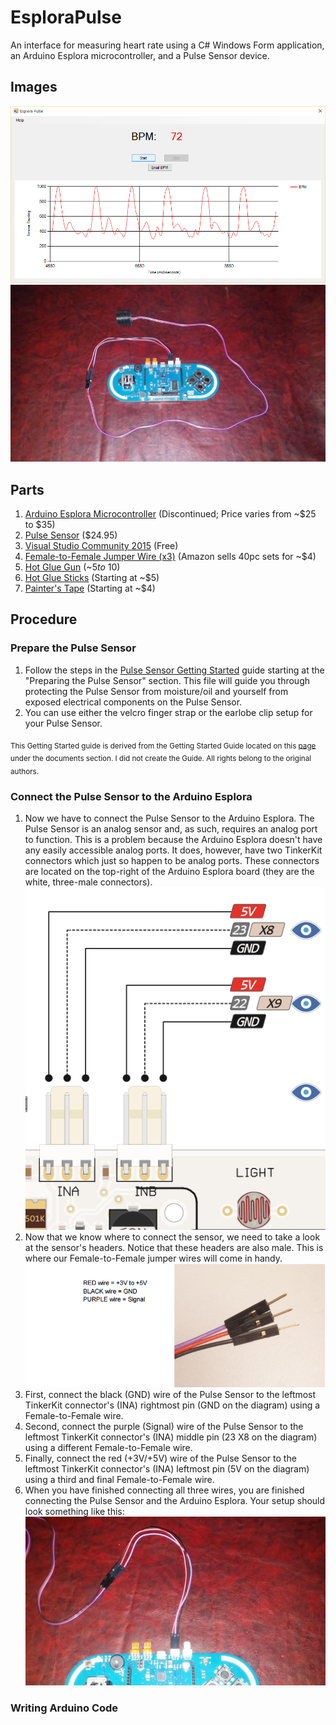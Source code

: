 # EsploraPulse
An interface for measuring heart rate using a C# Windows Form application, an Arduino Esplora microcontroller, and a Pulse Sensor device.

## Images
![EsploraPulse Application](https://github.com/jwalke24/EsploraPulse/blob/master/Resources/Images/EsploraPulseApp.png "EsploraPulse Application") ![Arduino Esplora Setup](https://github.com/jwalke24/EsploraPulse/blob/master/Resources/Images/EsploraSetup.jpg "Arduino Esplora Setup")

## Parts
1. [Arduino Esplora Microcontroller](http://www.amazon.com/s/ref=nb_sb_noss_2?url=search-alias%3Daps&field-keywords=arduino+esplora) (Discontinued; Price varies from ~$25 to $35)
2. [Pulse Sensor](https://www.sparkfun.com/products/11574) ($24.95)
3. [Visual Studio Community 2015](https://www.visualstudio.com/en-us/downloads/download-visual-studio-vs.aspx) (Free)
4. [Female-to-Female Jumper Wire (x3)](http://www.amazon.com/s/ref=nb_sb_noss_2?url=search-alias%3Daps&field-keywords=female+to+female+jumper+wire&rh=i%3Aaps%2Ck%3Afemale+to+female+jumper+wire) (Amazon sells 40pc sets for ~$4)
5. [Hot Glue Gun](http://www.amazon.com/s/ref=nb_sb_noss_2?url=search-alias%3Daps&field-keywords=hot+glue+gun) (~$5 to ~$10)
6. [Hot Glue Sticks](http://www.amazon.com/s/ref=nb_sb_noss_2?url=search-alias%3Daps&field-keywords=hot+glue+sticks&rh=i%3Aaps%2Ck%3Ahot+glue+sticks) (Starting at ~$5)
7. [Painter's Tape](http://www.amazon.com/s/ref=nb_sb_noss_1?url=search-alias%3Daps&field-keywords=painter%27s+tape&rh=i%3Aaps%2Ck%3Apainter%27s+tape) (Starting at ~$4)

## Procedure

### Prepare the Pulse Sensor
1. Follow the steps in the [Pulse Sensor Getting Started](https://github.com/jwalke24/EsploraPulse/blob/master/Resources/PulseSensorGettingStarted.pdf) guide starting at the "Preparing the Pulse Sensor" section. This file will guide you through protecting the Pulse Sensor from moisture/oil and yourself from exposed electrical components on the Pulse Sensor.
2. You can use either the velcro finger strap or the earlobe clip setup for your Pulse Sensor.

<sub>This Getting Started guide is derived from the Getting Started Guide located on this [page](https://www.sparkfun.com/products/11574) under the documents section. I did not create the Guide. All rights belong to the original authors.</sub>

### Connect the Pulse Sensor to the Arduino Esplora
1. Now we have to connect the Pulse Sensor to the Arduino Esplora. The Pulse Sensor is an analog sensor and, as such, requires an analog port to function. This is a problem because the Arduino Esplora doesn't have any easily accessible analog ports. It does, however, have two TinkerKit connectors which just so happen to be analog ports. These connectors are located on the top-right of the Arduino Esplora board (they are the white, three-male connectors). ![Esplora Pinout Diagram](https://github.com/jwalke24/EsploraPulse/blob/master/Resources/Images/ArduinoHeaders.PNG "Esplora Pinout")
2. Now that we know where to connect the sensor, we need to take a look at the sensor's headers. Notice that these headers are also male. This is where our Female-to-Female jumper wires will come in handy.![Pulse Sensor Headers](https://github.com/jwalke24/EsploraPulse/blob/master/Resources/Images/PulseSensorHeaders.PNG "Sensor Headers")
  1. First, connect the black (GND) wire of the Pulse Sensor to the leftmost TinkerKit connector's (INA) rightmost pin (GND on the diagram) using a Female-to-Female wire.
  2. Second, connect the purple (Signal) wire of the Pulse Sensor to the leftmost TinkerKit connector's (INA) middle pin (23 X8 on the diagram) using a different Female-to-Female wire.
  3. Finally, connect the red (+3V/+5V) wire of the Pulse Sensor to the leftmost TinkerKit connector's (INA) leftmost pin (5V on the diagram) using a third and final Female-to-Female wire.
3. When you have finished connecting all three wires, you are finished connecting the Pulse Sensor and the Arduino Esplora. Your setup should look something like this: ![Connected Esplora and Sensor](https://github.com/jwalke24/EsploraPulse/blob/master/Resources/Images/Connected.jpg "Connected Esplora and Sensor")

### Writing Arduino Code

